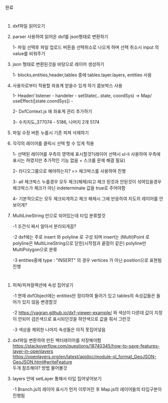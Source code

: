 완료

#

1. dxf파일 읽어오기

2. parser 사용하여 읽어온 dxf를 json형태로 변환하기

   1- 파일 선택후 파일 업로드 버튼을 선택취소로 나오게 하며 선택 취소시 input 의 value를 비워주기

3. json 형태로 변환된것을 바탕으로 레이어 생성하기

   1- blocks,entities,header,tables 중에 tables.layer.layers, entities 사용

4. 사용자로부터 적용할 좌표계 받을수 있게 하기 콤보박스 사용

   1- Header/ listener - handeler - setState(...state, coordSys) ->
   Map/ useEffect([state.coordSys]) -

   2- DxfContext.js 에 좌표계 관리 추가하기

   3- 수치지도\_377074 - 5186, 나머지 2개 5174

5. 파일 수정 버튼 누를시 기존 피쳐 삭제하기

6. 각각의 레이어를 클릭시 선택 할 수 있게 적용

   1- 선택된 레이어를 우측의 영역에 표시할것?(레이어 선택시 ul-li 사용하여 우측에 표시는 하였지만 추가적인 기능 없음 + 스크롤 문제 해결 필요)

   2- 라디오그룹으로 해야하는지? => 체크박스를 사용하여 진행

   3- all 체크박스 누를경우 모두 체크(해제)되고 체크 된것과 안된것이 섞여있을경우 체크박스가 체크가 아닌 indeterminate 값을 true로 주어야함

   4- 기본적으로는 모두 체크되게하고 체크 해제시 그에 반응하여 지도의 레이어를 안보이게?

7. MultiLineString 만으로 되어있는데 타입 분류할것

   -1 조건식 짜서 알아서 분리되게끔?

   -2 dxf에는 주로 insert 와 polyline 로 구성 되며 insert는 (Multi)Point 로 polyline은 MultiLineString으로 닫힌(시작점과 끝점이 같은) polyline만 MultiPolygon으로 분류

   -3 entities중에 type : "INSERT" 의 경우 vertices 가 아닌 position으로 표현됨
   진행

#

1. 피쳐/피쳐컬랙션에 속성 집어넣기

   -1 현재 dxfObject에는 entities만 정리하여 들어가 있고 tables의 속성값들은 들어가 있지 않음 변경할것

   -2 https://vagran.github.io/dxf-viewer-example/ 와 색상이 다른데 값이 지정이 안되어 검은색으로 표시되던것을 하얀색으로 값을 줘서 그런것

   -3 색상을 제외한 나머지 속성들은 아직 못집어넣음

1. dxf파일 변환하여 만든 벡터레이어를 저장해야함 \
   https://stackoverflow.com/questions/18740345/how-to-save-features-layer-in-openlayers \
   https://openlayers.org/en/latest/apidoc/module-ol_format_GeoJSON-GeoJSON.html#writeFeature \
   두개 참조해야? 방법 물어볼것

1. layers 안에 setLayer 통해서 타입 집어넣어보기

   -1 Branch.js의 레이어 표시가 먼저 이루어진 후 Map.js의 레이어들의 타입구분이 진행됨

#
